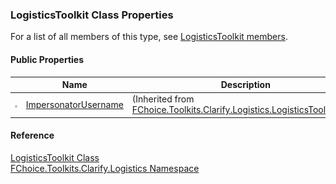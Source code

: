 ﻿### LogisticsToolkit Class Properties

For a list of all members of this type, see [LogisticsToolkit members](FChoice.Toolkits.Clarify~FChoice.Toolkits.Clarify.Logistics.LogisticsToolkit_members.md).

#### Public Properties

|   | Name | Description |
| --- | --- | --- |
| ![Public Property](dotnetimages/publicProperty.png) | [ImpersonatorUsername](FChoice.Toolkits.Clarify~FChoice.Toolkits.Clarify.Logistics.LogisticsToolkitBase~ImpersonatorUsername.md) | (Inherited from [FChoice.Toolkits.Clarify.Logistics.LogisticsToolkitBase](FChoice.Toolkits.Clarify~FChoice.Toolkits.Clarify.Logistics.LogisticsToolkitBase.md)) |





#### Reference

[LogisticsToolkit Class](FChoice.Toolkits.Clarify~FChoice.Toolkits.Clarify.Logistics.LogisticsToolkit.md)  
[FChoice.Toolkits.Clarify.Logistics Namespace](FChoice.Toolkits.Clarify~FChoice.Toolkits.Clarify.Logistics_namespace.md)